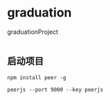 # graduation
graduationProject


```sql
```


## 启动项目

```shell
npm install peer -g

peerjs --port 9000 --key peerjs


```